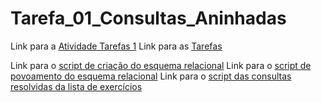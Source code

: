 # Tarefa_01_Consultas_Aninhadas

Link para a [Atividade Tarefas 1](https://docs.google.com/document/d/1EsFS9W_nJwZCFtxConkqTer5NDrGYg7343rgiLhsohI/edit)
Link para as [Tarefas](https://docs.google.com/document/d/1S8QITJFW59ss9CIAiw8UznCbxKVvDAlu4ir75fNoBF0/edit?usp=sharing)

Link para o [script de criação do esquema relacional](scripts/tarefa01-create.sql)
Link para o [script de povoamento do esquema relacional](scripts/tarefa01-inserts.sql)
Link para o [script das consultas resolvidas da lista de exercícios](scripts/tarefa01-consultas.sql)
